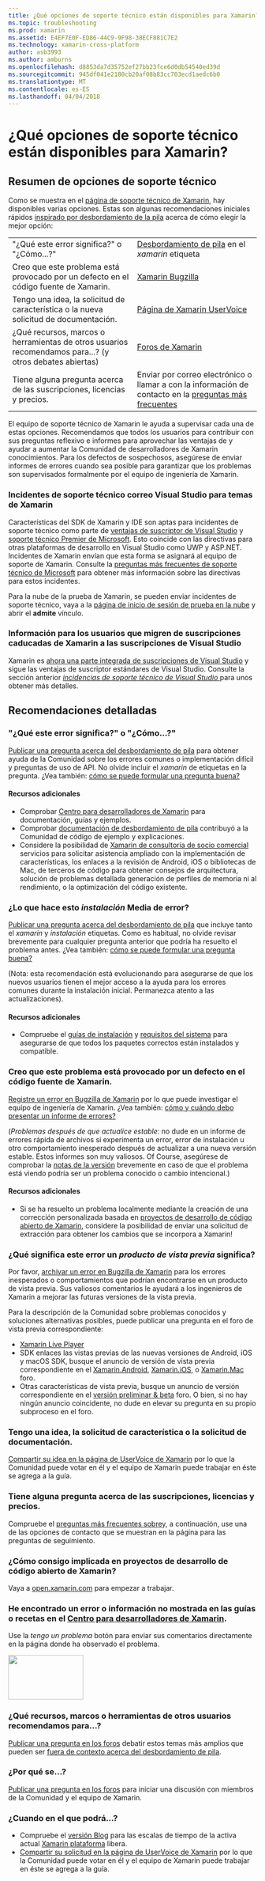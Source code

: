 ```yaml
---
title: ¿Qué opciones de soporte técnico están disponibles para Xamarin?
ms.topic: troubleshooting
ms.prod: xamarin
ms.assetid: E4EF7E0F-ED86-44C9-9F98-38ECF881C7E2
ms.technology: xamarin-cross-platform
author: asb3993
ms.author: amburns
ms.openlocfilehash: d8853da7d35752ef27bb23fce6d0db54540ed39d
ms.sourcegitcommit: 945df041e2180cb20af08b83cc703ecd1aedc6b0
ms.translationtype: MT
ms.contentlocale: es-ES
ms.lasthandoff: 04/04/2018
---
```

# <a name="what-support-options-are-available-for-xamarin"></a>¿Qué opciones de soporte técnico están disponibles para Xamarin?

## <a name="summary-of-support-options"></a>Resumen de opciones de soporte técnico

Como se muestra en el [página de soporte técnico de Xamarin](https://www.xamarin.com/support), hay disponibles varias opciones.  Estas son algunas recomendaciones iniciales rápidos [inspirado por desbordamiento de la pila](http://stackoverflow.com/help/product-support) acerca de cómo elegir la mejor opción:

|   |   |
|---|---|
|"¿Qué este error significa?" o "¿Cómo...?"|[Desbordamiento de pila](http://stackoverflow.com/questions/ask?tags=xamarin) en el *xamarin* etiqueta|
|Creo que este problema está provocado por un defecto en el código fuente de Xamarin.|[Xamarin Bugzilla](https://bugzilla.xamarin.com/page.cgi?id=bug-writing.html)|
|Tengo una idea, la solicitud de característica o la nueva solicitud de documentación.|[Página de Xamarin UserVoice](https://xamarin.uservoice.com)|
|¿Qué recursos, marcos o herramientas de otros usuarios recomendamos para...? (y otros debates abiertas)|[Foros de Xamarin](https://forums.xamarin.com)|
|Tiene alguna pregunta acerca de las suscripciones, licencias y precios.|Enviar por correo electrónico o llamar a con la información de contacto en la [preguntas más frecuentes](https://www.xamarin.com/faq)|

El equipo de soporte técnico de Xamarin le ayuda a supervisar cada una de estas opciones.  Recomendamos que todos los usuarios para contribuir con sus preguntas reflexivo e informes para aprovechar las ventajas de y ayudar a aumentar la Comunidad de desarrolladores de Xamarin conocimientos.  Para los defectos de sospechosos, asegúrese de enviar informes de errores cuando sea posible para garantizar que los problemas son supervisados formalmente por el equipo de ingeniería de Xamarin.

<a name="Visual_Studio_email_support_incidents_for_Xamarin_topics"/>

### <a name="visual-studio-email-support-incidents-for-xamarin-topics"></a>Incidentes de soporte técnico correo Visual Studio para temas de Xamarin

Características del SDK de Xamarin y IDE son aptas para incidentes de soporte técnico como parte de [ventajas de suscriptor de Visual Studio](https://msdn.microsoft.com/subscriptions/bb266240) y [soporte técnico Premier de Microsoft](https://www.microsoft.com/en-us/microsoftservices/support.aspx).  Esto coincide con las directivas para otras plataformas de desarrollo en Visual Studio como UWP y ASP.NET.  Incidentes de Xamarin envían que esta forma se asignará al equipo de soporte de Xamarin.  Consulte la [preguntas más frecuentes de soporte técnico de Microsoft](https://support.microsoft.com/gp/offerprophone) para obtener más información sobre las directivas para estos incidentes.

Para la nube de la prueba de Xamarin, se pueden enviar incidentes de soporte técnico, vaya a la [página de inicio de sesión de prueba en la nube](https://testcloud.xamarin.com/login) y abrir el **admite** vínculo.

### <a name="information-for-users-migrating-from-expired-xamarin-subscriptions-to-visual-studio-subscriptions"></a>Información para los usuarios que migren de suscripciones caducadas de Xamarin a las suscripciones de Visual Studio

Xamarin es [ahora una parte integrada de suscripciones de Visual Studio](https://blog.xamarin.com/xamarin-for-all/) y sigue las ventajas de suscriptor estándares de Visual Studio.  Consulte la sección anterior [ *incidencias de soporte técnico de Visual Studio* ](#Visual_Studio_email_support_incidents_for_Xamarin_topics) para unos obtener más detalles.

## <a name="detailed-recommendations"></a>Recomendaciones detalladas

### <a name="what-does-this-error-mean-or-how-do-i--"></a>"¿Qué este error significa?" o "¿Cómo...?"

[Publicar una pregunta acerca del desbordamiento de pila](http://stackoverflow.com/questions/ask?tags=xamarin) para obtener ayuda de la Comunidad sobre los errores comunes o implementación difícil y preguntas de uso de API.  No olvide incluir el _xamarin_ de etiquetas en la pregunta.  ¿Vea también: [cómo se puede formular una pregunta buena?](http://stackoverflow.com/help/how-to-ask)

#### <a name="additional-resources"></a>Recursos adicionales

-   Comprobar [Centro para desarrolladores de Xamarin](/index.md) para documentación, guías y ejemplos.
-   Comprobar [documentación de desbordamiento de pila](http://stackoverflow.com/documentation) contribuyó a la Comunidad de código de ejemplo y explicaciones.
-   Considere la posibilidad de [Xamarin de consultoría de socio comercial](https://www.xamarin.com/consulting-partners) servicios para solicitar asistencia ampliado con la implementación de características, los enlaces a la revisión de Android, iOS o bibliotecas de Mac, de terceros de código para obtener consejos de arquitectura, solución de problemas detallada generación de perfiles de memoria ni al rendimiento, o la optimización del código existente.

### <a name="what-does-this-installation-error-mean"></a>¿Lo que hace esto _instalación_ Media de error?

[Publicar una pregunta acerca del desbordamiento de pila](http://stackoverflow.com/questions/ask?tags=xamarin+installation) que incluye tanto el _xamarin_ y _instalación_ etiquetas.  Como es habitual, no olvide revisar brevemente para cualquier pregunta anterior que podría ha resuelto el problema antes.  ¿Vea también: [cómo se puede formular una pregunta buena?](http://stackoverflow.com/help/how-to-ask)

(Nota: esta recomendación está evolucionando para asegurarse de que los nuevos usuarios tienen el mejor acceso a la ayuda para los errores comunes durante la instalación inicial.  Permanezca atento a las actualizaciones).

#### <a name="additional-resources"></a>Recursos adicionales

-   Compruebe el [guías de instalación](~/cross-platform/get-started/installation/index.md) y [requisitos del sistema](~/cross-platform/get-started/requirements.md) para asegurarse de que todos los paquetes correctos están instalados y compatible.

### <a name="i-believe-this-problem-is-caused-by-a-defect-in-the-xamarin-source-code"></a>Creo que este problema está provocado por un defecto en el código fuente de Xamarin.

[Registre un error en Bugzilla de Xamarin](https://bugzilla.xamarin.com/page.cgi?id=bug-writing.html) por lo que puede investigar el equipo de ingeniería de Xamarin.  ¿Vea también: [cómo y cuándo debo presentar un informe de errores?](~/cross-platform/troubleshooting/questions/howto-file-bug.md)

(*Problemas después de que actualice estable*: no dude en un informe de errores rápida de archivos si experimenta un error, error de instalación u otro comportamiento inesperado después de actualizar a una nueva versión estable.  Estos informes son muy valiosos.  Of Course, asegúrese de comprobar la [notas de la versión](https://developer.xamarin.com/releases/) brevemente en caso de que el problema está viendo podría ser un problema conocido o cambio intencional.)

#### <a name="additional-resources"></a>Recursos adicionales

-   Si se ha resuelto un problema localmente mediante la creación de una corrección personalizada basada en [proyectos de desarrollo de código abierto de Xamarin](http://open.xamarin.com/), considere la posibilidad de enviar una solicitud de extracción para obtener los cambios que se incorpora a Xamarin!

### <a name="what-does-this-error-in-a-preview-product-mean"></a>¿Qué significa este error un _producto de vista previa_ significa?

Por favor, [archivar un error en Bugzilla de Xamarin](https://bugzilla.xamarin.com/page.cgi?id=bug-writing.html) para los errores inesperados o comportamientos que podrían encontrarse en un producto de vista previa.  Sus valiosos comentarios le ayudará a los ingenieros de Xamarin a mejorar las futuras versiones de la vista previa.

Para la descripción de la Comunidad sobre problemas conocidos y soluciones alternativas posibles, puede publicar una pregunta en el foro de vista previa correspondiente:

-   [Xamarin Live Player](https://forums.xamarin.com/categories/live-player)
-   SDK enlaces las vistas previas de las nuevas versiones de Android, iOS y macOS SDK, busque el anuncio de versión de vista previa correspondiente en el [Xamarin.Android](http://forums.xamarin.com/categories/android), [Xamarin.iOS](http://forums.xamarin.com/categories/ios), o [Xamarin.Mac ](http://forums.xamarin.com/categories/mac) foro.
-   Otras características de vista previa, busque un anuncio de versión correspondiente en el [versión preliminar & beta](http://forums.xamarin.com/categories/xamarin-prerelease) foro.  O bien, si no hay ningún anuncio coincidente, no dude en elevar su pregunta en su propio subproceso en el foro.

### <a name="i-have-an-idea-feature-request-or-documentation-request"></a>Tengo una idea, la solicitud de característica o la solicitud de documentación.

[Compartir su idea en la página de UserVoice de Xamarin](https://xamarin.uservoice.com) por lo que la Comunidad puede votar en él y el equipo de Xamarin puede trabajar en éste se agrega a la guía.

### <a name="i-have-a-question-about-subscriptions-licensing-or-pricing"></a>Tiene alguna pregunta acerca de las suscripciones, licencias y precios.

Compruebe el [preguntas más frecuentes sobre](https://www.xamarin.com/faq)y, a continuación, use una de las opciones de contacto que se muestran en la página para las preguntas de seguimiento.

### <a name="how-do-i-get-involved-in-xamarins-open-source-development-projects"></a>¿Cómo consigo implicada en proyectos de desarrollo de código abierto de Xamarin?

Vaya a [open.xamarin.com](http://open.xamarin.com/) para empezar a trabajar.

### <a name="i-found-a-mistake-or-missing-information-in-the-guides-or-recipes-on-the-xamarin-developer-centerindexmd"></a>He encontrado un error o información no mostrada en las guías o recetas en el [Centro para desarrolladores de Xamarin](/index.md).

Use la _tengo un problema_ botón para enviar sus comentarios directamente en la página donde ha observado el problema.

[<img src="support-options-images/feedback.png" style="width: 152px; height: 90px;">](support-options-images/feedback.png)

### <a name="what-resources-frameworks-or-tools-do-other-users-recommend-for--"></a>¿Qué recursos, marcos o herramientas de otros usuarios recomendamos para...?

[Publicar una pregunta en los foros](https://forums.xamarin.com/) debatir estos temas más amplios que pueden ser [fuera de contexto acerca del desbordamiento de pila](http://stackoverflow.com/help/dont-ask).

### <a name="why-do-you--"></a>¿Por qué se...?

[Publicar una pregunta en los foros](https://forums.xamarin.com/) para iniciar una discusión con miembros de la Comunidad y el equipo de Xamarin.

### <a name="when-will-you--"></a>¿Cuando en el que podrá...?

-   Compruebe el [versión Blog](http://releases.xamarin.com/) para las escalas de tiempo de la activa actual [Xamarin plataforma](https://www.xamarin.com/platform) libera.
-   [Compartir su solicitud en la página de UserVoice de Xamarin](https://xamarin.uservoice.com) por lo que la Comunidad puede votar en él y el equipo de Xamarin puede trabajar en éste se agrega a la guía.

